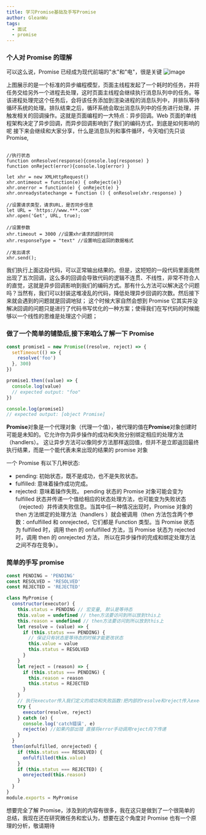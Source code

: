 ```yaml
---
title: 学习Promise基础及手写Promise
author: GleanWu
tags:
  - 面试
  - promise
---
```


### 个人对 Promise 的理解

可以这么说，Promise 已经成为现代前端的"水"和"电"，很是关键
![image](https://user-images.githubusercontent.com/24740506/89840052-e071e680-dba1-11ea-9b40-a17cc3180235.png)

上图展示的是一个标准的异步编程模型，页面主线程发起了一个耗时的任务，并将任务交给另外一个进程去处理，这时页面主线程会继续执行消息队列中的任务。等该进程处理完这个任务后，会将该任务添加到渲染进程的消息队列中，并排队等待循环系统的处理。排队结束之后，循环系统会取出消息队列中的任务进行处理，并触发相关的回调操作。这就是页面编程的一大特点：异步回调。Web 页面的单线程架构决定了异步回调，而异步回调影响到了我们的编码方式，到底是如何影响的呢
接下来会继续和大家分享，什么是消息队列和事件循环，今天咱们先只谈 Promise,

```

//执行状态
function onResolve(response){console.log(response) }
function onReject(error){console.log(error) }

let xhr = new XMLHttpRequest()
xhr.ontimeout = function(e) { onReject(e)}
xhr.onerror = function(e) { onReject(e) }
xhr.onreadystatechange = function () { onResolve(xhr.response) }

//设置请求类型，请求URL，是否同步信息
let URL = 'https://www.***.com'
xhr.open('Get', URL, true);

//设置参数
xhr.timeout = 3000 //设置xhr请求的超时时间
xhr.responseType = "text" //设置响应返回的数据格式

//发出请求
xhr.send();
```

我们执行上面这段代码，可以正常输出结果的。但是，这短短的一段代码里面竟然出现了五次回调，这么多的回调会导致代码的逻辑不连贯、不线性，非常不符合人的直觉，这就是异步回调影响到我们的编码方式。那有什么方法可以解决这个问题吗？当然有，我们可以封装这堆凌乱的代码，降低处理异步回调的次数。然后接下来就会遇到的问题就是回调地狱；
这个时候大家自然会想到 Promise 它其实并没解决回调的问题只是进行了代码书写优化的一种方案；使得我们在写代码的时候能够以一个线性的思维是处理这个问题；

### 做了一个简单的铺垫后,接下来咱么了解一下 Promise

```javascript
const promise1 = new Promise((resolve, reject) => {
  setTimeout(() => {
    resolve('foo')
  }, 300)
})

promise1.then((value) => {
  console.log(value)
  // expected output: "foo"
})

console.log(promise1)
// expected output: [object Promise]
```

**Promise**对象是一个代理对象（代理一个值），被代理的值在**Promise**对象创建时可能是未知的。它允许你为异步操作的成功和失败分别绑定相应的处理方法（handlers）。 这让异步方法可以像同步方法那样返回值，但并不是立即返回最终执行结果，而是一个能代表未来出现的结果的 promise 对象

一个 Promise 有以下几种状态:

- pending: 初始状态，既不是成功，也不是失败状态。
- fulfilled: 意味着操作成功完成。
- rejected: 意味着操作失败。
  pending 状态的 Promise 对象可能会变为 fulfilled 状态并传递一个值给相应的状态处理方法，也可能变为失败状态（rejected）并传递失败信息。当其中任一种情况出现时，Promise 对象的 then 方法绑定的处理方法（handlers ）就会被调用（then 方法包含两个参数：onfulfilled 和 onrejected，它们都是 Function 类型。当 Promise 状态为 fulfilled 时，调用 then 的 onfulfilled 方法，当 Promise 状态为 rejected 时，调用 then 的 onrejected 方法， 所以在异步操作的完成和绑定处理方法之间不存在竞争）。

### 简单的手写 promise

```javascript
const PENDING = 'PENDING'
const RESOLVED = 'RESOLVED'
const REJECTED = 'REJECTED'

class MyPromise {
  constructor(executor) {
    this.status = PENDING // 宏变量, 默认是等待态
    this.value = undefined // then方法要访问到所以放到this上
    this.reason = undefined // then方法要访问到所以放到this上
    let resolve = (value) => {
      if (this.status === PENDING) {
        // 保证只有状态是等待态的时候才能更改状态
        this.value = value
        this.status = RESOLVED
      }
    }
    let reject = (reason) => {
      if (this.status === PENDING) {
        this.reason = reason
        this.status = REJECTED
      }
    }
    // 执行executor传入我们定义的成功和失败函数:把内部的resolve和reject传入executor中用户写的resolve, reject
    try {
      executor(resolve, reject)
    } catch (e) {
      console.log('catch错误', e)
      reject(e) //如果内部出错 直接将error手动调用reject向下传递
    }
  }
  then(onfulfilled, onrejected) {
    if (this.status === RESOLVED) {
      onfulfilled(this.value)
    }
    if (this.status === REJECTED) {
      onrejected(this.reason)
    }
  }
}
module.exports = MyPromise
```

想要完全了解 Promise，涉及到的内容有很多，我在这只是做到了一个很简单的总结，我现在还在研究微任务和宏认为，想要在这个角度对 Promise 也有一个原理的分析，敬请期待
